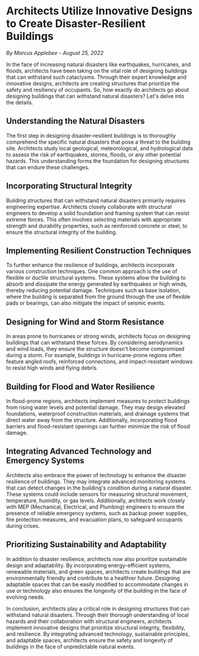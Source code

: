 # Architects Utilize Innovative Designs to Create Disaster-Resilient Buildings

*By Marcus Applebee - August 25, 2022*

In the face of increasing natural disasters like earthquakes, hurricanes, and floods, architects have been taking on the vital role of designing buildings that can withstand such cataclysms. Through their expert knowledge and innovative designs, architects are creating structures that prioritize the safety and resiliency of occupants. So, how exactly do architects go about designing buildings that can withstand natural disasters? Let's delve into the details.

## Understanding the Natural Disasters

The first step in designing disaster-resilient buildings is to thoroughly comprehend the specific natural disasters that pose a threat to the building site. Architects study local geological, meteorological, and hydrological data to assess the risk of earthquakes, storms, floods, or any other potential hazards. This understanding forms the foundation for designing structures that can endure these challenges.

## Incorporating Structural Integrity

Building structures that can withstand natural disasters primarily requires engineering expertise. Architects closely collaborate with structural engineers to develop a solid foundation and framing system that can resist extreme forces. This often involves selecting materials with appropriate strength and durability properties, such as reinforced concrete or steel, to ensure the structural integrity of the building.

## Implementing Resilient Construction Techniques

To further enhance the resilience of buildings, architects incorporate various construction techniques. One common approach is the use of flexible or ductile structural systems. These systems allow the building to absorb and dissipate the energy generated by earthquakes or high winds, thereby reducing potential damage. Techniques such as base isolation, where the building is separated from the ground through the use of flexible pads or bearings, can also mitigate the impact of seismic events.

## Designing for Wind and Storm Resistance

In areas prone to hurricanes or strong winds, architects focus on designing buildings that can withstand these forces. By considering aerodynamics and wind loads, they ensure the structure doesn't become compromised during a storm. For example, buildings in hurricane-prone regions often feature angled roofs, reinforced connections, and impact-resistant windows to resist high winds and flying debris.

## Building for Flood and Water Resilience

In flood-prone regions, architects implement measures to protect buildings from rising water levels and potential damage. They may design elevated foundations, waterproof construction materials, and drainage systems that direct water away from the structure. Additionally, incorporating flood barriers and flood-resistant openings can further minimize the risk of flood damage.

## Integrating Advanced Technology and Emergency Systems

Architects also embrace the power of technology to enhance the disaster resilience of buildings. They may integrate advanced monitoring systems that can detect changes in the building's condition during a natural disaster. These systems could include sensors for measuring structural movement, temperature, humidity, or gas levels. Additionally, architects work closely with MEP (Mechanical, Electrical, and Plumbing) engineers to ensure the presence of reliable emergency systems, such as backup power supplies, fire protection measures, and evacuation plans, to safeguard occupants during crises.

## Prioritizing Sustainability and Adaptability

In addition to disaster resilience, architects now also prioritize sustainable design and adaptability. By incorporating energy-efficient systems, renewable materials, and green spaces, architects create buildings that are environmentally friendly and contribute to a healthier future. Designing adaptable spaces that can be easily modified to accommodate changes in use or technology also ensures the longevity of the building in the face of evolving needs.

In conclusion, architects play a critical role in designing structures that can withstand natural disasters. Through their thorough understanding of local hazards and their collaboration with structural engineers, architects implement innovative designs that prioritize structural integrity, flexibility, and resilience. By integrating advanced technology, sustainable principles, and adaptable spaces, architects ensure the safety and longevity of buildings in the face of unpredictable natural events.
